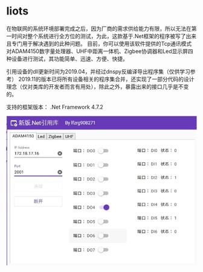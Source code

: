# Iiots
在物联网的系统环境部署完成之后，因为厂商的需求供给能力有限，所以无法在第一时间对整个系统进行全方位的测试，为此，这款基于.Net框架的程序被写了出来且专门用于解决遇到的此种问题。 
目前，你可以使用该软件提供的Tcp通讯模式对ADAM4150数字量处理器、UHF中距离一体机、Zigbee协调器和Led显示屏四种设备进行测试，其功能简单、迅速、方便、快捷。

引用设备的dll更新时间为2019.04，并经过dnspy反编译导出程序集（仅供学习参考）
2019.11的版本已将所有设备相关的程序集合并，还实现了一部分代码的设计理念（仅对类库的开发者而言有用处），除此之外，暴露出来的接口几乎是不变的。

支持的框架版本：
.Net Framework 4.7.2


![Image](https://github.com/lifeflower908271/Iiots/blob/master/Mockup/1.jpg)
